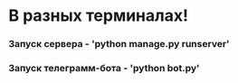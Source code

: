 # В разных терминалах!
### Запуск сервера - 'python manage.py runserver'
### Запуск телеграмм-бота - 'python bot.py'
